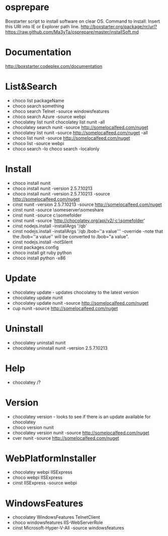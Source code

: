 osprepare
=========

Boxstarter script to install software on clear OS.
Command to install:
Insert this URI into IE or Explorer path line.
http://boxstarter.org/package/nr/url?https://raw.github.com/Ma3yTa/osprepare/master/installSoft.md

Documentation
=========

http://boxstarter.codeplex.com/documentation

List&Search
=========
- choco list packageName
- choco search something
- choco search Telnet -source windowsfeatures
- choco search Azure -source webpi
- chocolatey list nunit chocolatey list nunit -all
- chocolatey search nunit -source http://somelocalfeed.com/nuget
- chocolatey list nunit -source http://somelocalfeed.com/nuget -all
- choco list nunit -source http://somelocalfeed.com/nuget
- choco list -source webpi
- choco search -lo choco search -localonly

Install
=========
- choco install nunit
- choco install nunit -version 2.5.7.10213
- choco install nunit -version 2.5.7.10213 -source http://somelocalfeed.com/nuget
- cinst nunit -version 2.5.7.10213 -source http://somelocalfeed.com/nuget
- cinst nunit -source \\someserver\someshare
- cinst nunit -source c:\somefolder
- cinst nunit -source 'http://chocolatey.org/api/v2/;c:\somefolder'
- cinst nodejs.install -installArgs '/qb'
- cinst nodejs.install -installArgs '/qb /bob=''a value''' -override -note that the /bob=''a value'' will be converted to /bob="a value".
- cinst nodejs.install -notSilent
- cinst packages.config
- choco install git ruby python
- choco install python -x86

Update
=========
- chocolatey update - updates chocolatey to the latest version
- chocolatey update nunit
- chocolatey update nunit -source http://somelocalfeed.com/nuget
- cup nunit -source http://somelocalfeed.com/nuget

Uninstall
=========
- chocolatey uninstall nunit
- chocolatey uninstall nunit -version 2.5.7.10213

Help
=========
- chocolatey /?

Version
=========
- chocolatey version - looks to see if there is an update available for chocolatey
- choco version nunit
- chocolatey version nunit -source http://somelocalfeed.com/nuget
- cver nunit -source http://somelocalfeed.com/nuget

WebPlatformInstaller
=========
- chocolatey webpi IISExpress
- choco webpi IISExpress
- cinst IISExpress -source webpi

WindowsFeatures
=========
- chocolatey WindowsFeatures TelnetClient
- choco windowsfeatures IIS-WebServerRole
- cinst Microsoft-Hyper-V-All -source windowsfeatures

